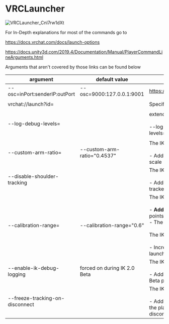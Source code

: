 # VRCLauncher
![VRCLauncher_Cnl7rw1dXt](https://user-images.githubusercontent.com/86748455/167714516-a8ba3909-b3f3-4e94-9a25-6018dee0dd7a.png)

For In-Depth explanations for most of the commands go to

https://docs.vrchat.com/docs/launch-options

https://docs.unity3d.com/2019.4/Documentation/Manual/PlayerCommandLineArguments.html

Arguments that aren't covered by those links can be found below

| argument                        | default value                | explanation                                                                                                                                                                                                                                                                                                                                                                                                                                                                                                                                                                                      | source                                                                                                                              |
|---------------------------------|------------------------------|--------------------------------------------------------------------------------------------------------------------------------------------------------------------------------------------------------------------------------------------------------------------------------------------------------------------------------------------------------------------------------------------------------------------------------------------------------------------------------------------------------------------------------------------------------------------------------------------------|-------------------------------------------------------------------------------------------------------------------------------------|
| --osc=inPort:senderIP:outPort   | --osc=9000:127.0.0.1:9001    | https://github.com/vrchat-community/osc/wiki#vrchat-ports                                                                                                                                                                                                                                                                                                                                                                                                                                                                                                                                        | https://github.com/vrchat-community/osc/wiki#vrchat-ports                                                                           |
|                                 |                              |                                                                                                                                                                                                                                                                                                                                                                                                                                                                                                                                                                                                  |                                                                                                                                     | 
| vrchat://launch?id=             |                              | Specify launch instance                                                                                                                                                                                                                                                                                                                                                                                                                                                                                                                                                                          |                                                                                                                                     |
|                                 |                              |                                                                                                                                                                                                                                                                                                                                                                                                                                                                                                                                                                                                  |                                                                                                                                     | 
| --log-debug-levels=             |                              | extends logging. know "debug-levls" include (this information is most likely out of date): <br/><br/> --log-debug-levels="Always;API;AssetBundleDownloadManager;ContentCreator;All;NetworkTransport;NetworkData;NetworkProcessing"                                                                                                                                                                                                                                                                                                                                                               |                                                                                                                                     |
|                                 |                              |                                                                                                                                                                                                                                                                                                                                                                                                                                                                                                                                                                                                  |                                                                                                                                     | 
| --custom-arm-ratio=             | --custom-arm-ratio="0.4537"  | The IK-Beta 2.0 Changelog of VRChat 2022.1.1p3, build 11721 states:<br/><br/>- Added --custom-arm-ratio="0.4537" launch option. "0.4537" is default, "0.415" will approximate previous beta arm scale                                                                                                                                                                                                                                                                                                                                                                                            | An announcement on the VRChat Discord server: https://discord.com/channels/189511567539306508/503009489486872583/955619620310646814 |
| --disable-shoulder-tracking     |                              | The IK-Beta 2.0 Changelog of VRChat 2022.1.1p4, build 11731 states:<br/><br/>- Added --disable-shoulder-tracking launch option. Use this to avoid issues with some types of IMU-only based arm trackers.                                                                                                                                                                                                                                                                                                                                                                                         | An announcement on the VRChat Discord server: https://discord.com/channels/189511567539306508/503009489486872583/958535824490758144 |
| --calibration-range=            | --calibration-range="0.6"    | The IK-Beta 2.0 Changelog of VRChat 2022.1.1p5, build 11748 states:<br/><br/>- **Added the --calibration-range="0.3" launch option**. This determines the distance from predicted supported binding points that the calibration will search (in meters)<br/>- The default value is 0.3, corresponding to a 30cm radius sphere around possible binding points <br/><br/> The IK-Beta 2.0 Changelog of VRChat 2022.1.2p4, build 11946 states:<br/><br/>  - Increased the default calibration range from 0.3m to 0.6m. As usual this is adjustable via the --calibration-range="0.6" launch option  | An announcement on the VRChat Discord server: https://discord.com/channels/189511567539306508/503009489486872583/966575806522466305 | 
| --enable-ik-debug-logging       | forced on during IK 2.0 Beta | The IK-Beta 2.0 Changelog of VRChat 2022.1.2p4, build 11942 states:<br/><br/>- Added the --enable-ik-debug-logging launch argument - use this when providing us with logs and feedback during the Beta period!                                                                                                                                                                                                                                                                                                                                                                                   | An announcement on the VRChat Discord server: https://discord.com/channels/419351657743253524/623967007733186560/971839050937950259 |
| --freeze-tracking-on-disconnect |                              | The IK-Beta 2.0 Changelog of VRChat 2022.1.2p4, build 11946 states:<br/><br/>- Added the --freeze-tracking-on-disconnect launch option. Enabling this will cause trackers to freeze in place relative to the player when they are disconnected. To remove frozen trackers you can calibrate again. If all your trackers have disconnected so the calibration option is no longer visible, cycling the Avatar Measurement option will also unfreeze them                                                                                                                                          | An announcement on the VRChat Discord server: https://discord.com/channels/419351657743253524/623967007733186560/973670442206388276 | 
